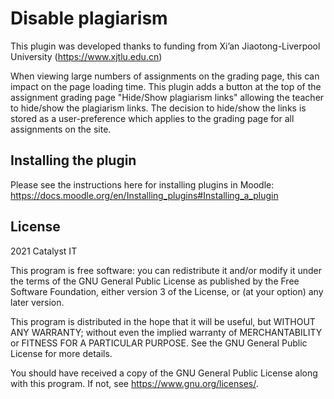 # Disable plagiarism #
This plugin was developed thanks to funding from Xi’an Jiaotong-Liverpool University (https://www.xjtlu.edu.cn)

When viewing large numbers of assignments on the grading page, this can impact on the page loading time. 
This plugin adds a button at the top of the assignment grading page "Hide/Show plagiarism links" allowing the teacher to hide/show the plagiarism links.
The decision to hide/show the links is stored as a user-preference which applies to the grading page for all assignments on the site.

## Installing the plugin ##

Please see the instructions here for installing plugins in Moodle: https://docs.moodle.org/en/Installing_plugins#Installing_a_plugin

## License ##

2021 Catalyst IT

This program is free software: you can redistribute it and/or modify it under
the terms of the GNU General Public License as published by the Free Software
Foundation, either version 3 of the License, or (at your option) any later
version.

This program is distributed in the hope that it will be useful, but WITHOUT ANY
WARRANTY; without even the implied warranty of MERCHANTABILITY or FITNESS FOR A
PARTICULAR PURPOSE.  See the GNU General Public License for more details.

You should have received a copy of the GNU General Public License along with
this program.  If not, see <https://www.gnu.org/licenses/>.
